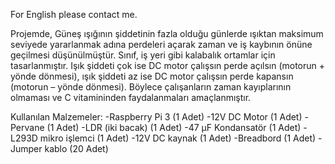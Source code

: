 For English please contact me.

  Projemde, Güneş ışığının şiddetinin fazla olduğu günlerde ışıktan maksimum seviyede yararlanmak adına perdeleri açarak zaman ve iş kaybının önüne geçilmesi düşünülmüştür. Sınıf, iş yeri gibi kalabalık ortamlar için tasarlanmıştır. Işık şiddeti çok ise DC motor çalışsın perde açılsın (motorun + yönde dönmesi), ışık şiddeti az ise DC motor çalışsın perde kapansın (motorun – yönde dönmesi). Böylece çalışanların zaman kayıplarının olmaması ve C vitamininden faydalanmaları amaçlanmıştır. 

Kullanılan Malzemeler:
-Raspberry Pi 3         (1 Adet)
-12V DC Motor           (1 Adet)
-Pervane                (1 Adet)
-LDR (iki bacak)        (1 Adet)
-47 µF Kondansatör      (1 Adet)
-L293D mikro işlemci    (1 Adet)
-12V DC kaynak          (1 Adet)
-Breadbord              (1 Adet)
-Jumper kablo           (20 Adet)
